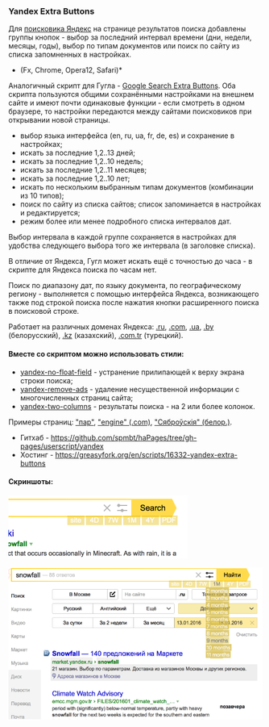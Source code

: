 ### Yandex Extra Buttons

Для [поисковика Яндекс](http://yandex.ru) на странице результатов поиска добавлены группы кнопок - выбор за последний интервал времени (дни, недели, месяцы, годы), выбор по типам документов или поиск по сайту из списка запомненных в настройках.

* (Fx, Chrome, Opera12, Safari)*

Аналогичный скрипт для Гугла - [Google Search Extra Buttons](https://greasyfork.org/en/scripts/7543/). Оба скрипта пользуются общими сохранёнными настройками на внешнем сайте и имеют почти одинаковые функции - если смотреть в одном браузере, то настройки передаются между сайтами поисковиков при открывании новой страницы.

* выбор языка интерфейса (en, ru, ua, fr, de, es) и сохранение в настройках;
* искать за последние 1,2..13 дней;
* искать за последние 1,2..10 недель;
* искать за последние 1,2..11 месяцев;
* искать за последние 1,2..10 лет;
* искать по нескольким выбранным типам документов (комбинации из 10 типов);
* поиск по сайту из списка сайтов; список запоминается в настройках и редактируется;
* режим более или менее подробного списка интервалов дат.

Выбор интервала в каждой группе сохраняется в настройках для удобства следующего выбора того же интервала (в заголовке списка).

В отличие от Яндекса, Гугл может искать ещё с точностью до часа - в скрипте для Яндекса поиска по часам нет.

Поиск по диапазону дат, по языку документа, по географическому региону - выполняется с помощью интерфейса Яндекса, возникающего также под строкой поиска после нажатия кнопки расширенного поиска в поисковой строке.

Работает на различных доменах Яндекса: [.ru](http://yandex.ru), [.com](http://yandex.com), [.ua](http://yandex.ua), [.by](http://yandex.by) (белорусский), [.kz](http://yandex.kz) (казахский), [.com.tr](http://yandex.com.tr) (турецкий).

#### Вместе со скриптом можно использовать стили:

* [yandex-no-float-field](https://userstyles.org/styles/51117/) - устранение прилипающей к верху экрана строки поиска;
* [yandex-remove-ads](https://userstyles.org/styles/121827/) - удаление несущественной информации с многочисленных страниц сайта;
* [yandex-two-columns](https://userstyles.org/styles/57878/) - результаты поиска - на 2 или более колонок.

Примеры страниц: ["пар"](https://yandex.ru/search/?text=%D0%BF%D0%B0%D1%80), ["engine" (.com)](https://yandex.com/search/?text=engine), ["Сяброўскія" (белор.)](https://yandex.by/search/?text=Сяброўскія).

* Гитхаб - https://github.com/spmbt/haPages/tree/gh-pages/userscript/yandex
* Хостинг - https://greasyfork.org/en/scripts/16332-yandex-extra-buttons

#### Скриншоты: 

![Свёрнутые кнопки](../../doc/yandex/shot-YandexExtraButtons1.png)

![Развёрнутые кнопки](../../doc/yandex/shot-YandexExtraButtons2.png)